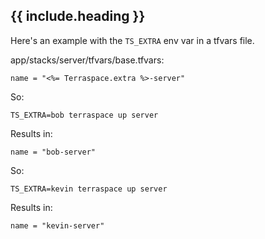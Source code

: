## {{ include.heading }}

Here's an example with the `TS_EXTRA` env var in a tfvars file.

app/stacks/server/tfvars/base.tfvars:

    name = "<%= Terraspace.extra %>-server"

So:

    TS_EXTRA=bob terraspace up server

Results in:

    name = "bob-server"

So:

    TS_EXTRA=kevin terraspace up server

Results in:

    name = "kevin-server"
